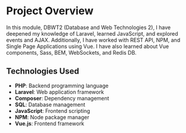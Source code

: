 # Project Overview

In this module, DBWT2 (Database and Web Technologies 2), I have deepened my knowledge of Laravel, learned JavaScript, and explored events and AJAX. Additionally, I have worked with REST API, NPM, and Single Page Applications using Vue. I have also learned about Vue components, Sass, BEM, WebSockets, and Redis DB.

## Technologies Used

- **PHP**: Backend programming language
- **Laravel**: Web application framework
- **Composer**: Dependency management
- **SQL**: Database management
- **JavaScript**: Frontend scripting
- **NPM**: Node package manager
- **Vue.js**: Frontend framework
